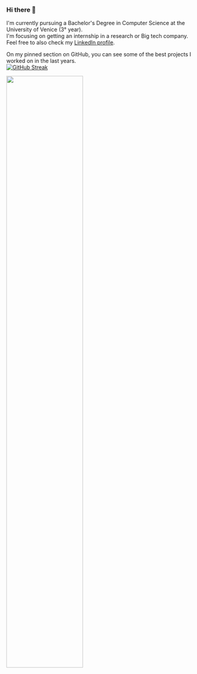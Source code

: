 ### Hi there 👋

I'm currently pursuing a Bachelor's Degree in Computer Science at the University of Venice (3° year). <br>
I'm focusing on getting an internship in a research or Big tech company. <br>
Feel free to also check my [LinkedIn profile](https://www.linkedin.com/in/riccardo-sale/). <br>

On my pinned section on GitHub, you can see some of the best projects I worked on in the last years. <br>
[![GitHub Streak](https://streak-stats.demolab.com?user=RiccardoSale)](https://git.io/streak-stats)
<!--[![Anurag's GitHub stats](https://github-readme-stats.vercel.app/api?username=RiccardoSale)](https://github.com/anuraghazra/github-readme-stats)-->
<p align="left">
</p>

<p align="left">
  <!--<img 
    width="49%"
    src="https://github-readme-stats.vercel.app/api?username=RiccardoSale&count_private=true&show_icons=true&count_private=true&include_all_commits=true&theme=radical"
  />  -->
</p>

<p align="left">
  <img width="63%" src='https://svgshare.com/i/_Tx.svg' title='' />
  <!--<img width="35%" src="https://github-readme-stats.vercel.app/api/top-langs/?username=RiccardoSale&hide=Css,SCSS&layout=compact&theme=radical" /> -->
</p>
